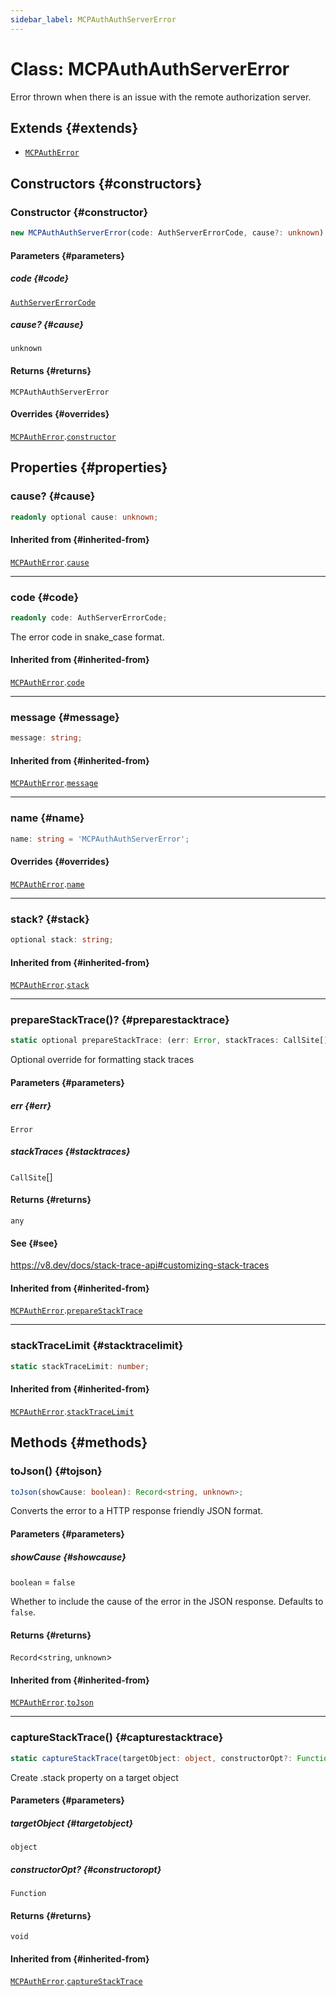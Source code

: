 ```yaml
---
sidebar_label: MCPAuthAuthServerError
---
```


# Class: MCPAuthAuthServerError

Error thrown when there is an issue with the remote authorization server.

## Extends {#extends}

- [`MCPAuthError`](/references/js/classes/MCPAuthError.md)

## Constructors {#constructors}

### Constructor {#constructor}

```ts
new MCPAuthAuthServerError(code: AuthServerErrorCode, cause?: unknown): MCPAuthAuthServerError;
```

#### Parameters {#parameters}

##### code {#code}

[`AuthServerErrorCode`](/references/js/type-aliases/AuthServerErrorCode.md)

##### cause? {#cause}

`unknown`

#### Returns {#returns}

`MCPAuthAuthServerError`

#### Overrides {#overrides}

[`MCPAuthError`](/references/js/classes/MCPAuthError.md).[`constructor`](/references/js/classes/MCPAuthError.md#constructor)

## Properties {#properties}

### cause? {#cause}

```ts
readonly optional cause: unknown;
```

#### Inherited from {#inherited-from}

[`MCPAuthError`](/references/js/classes/MCPAuthError.md).[`cause`](/references/js/classes/MCPAuthError.md#cause)

***

### code {#code}

```ts
readonly code: AuthServerErrorCode;
```

The error code in snake_case format.

#### Inherited from {#inherited-from}

[`MCPAuthError`](/references/js/classes/MCPAuthError.md).[`code`](/references/js/classes/MCPAuthError.md#code)

***

### message {#message}

```ts
message: string;
```

#### Inherited from {#inherited-from}

[`MCPAuthError`](/references/js/classes/MCPAuthError.md).[`message`](/references/js/classes/MCPAuthError.md#message)

***

### name {#name}

```ts
name: string = 'MCPAuthAuthServerError';
```

#### Overrides {#overrides}

[`MCPAuthError`](/references/js/classes/MCPAuthError.md).[`name`](/references/js/classes/MCPAuthError.md#name)

***

### stack? {#stack}

```ts
optional stack: string;
```

#### Inherited from {#inherited-from}

[`MCPAuthError`](/references/js/classes/MCPAuthError.md).[`stack`](/references/js/classes/MCPAuthError.md#stack)

***

### prepareStackTrace()? {#preparestacktrace}

```ts
static optional prepareStackTrace: (err: Error, stackTraces: CallSite[]) => any;
```

Optional override for formatting stack traces

#### Parameters {#parameters}

##### err {#err}

`Error`

##### stackTraces {#stacktraces}

`CallSite`[]

#### Returns {#returns}

`any`

#### See {#see}

https://v8.dev/docs/stack-trace-api#customizing-stack-traces

#### Inherited from {#inherited-from}

[`MCPAuthError`](/references/js/classes/MCPAuthError.md).[`prepareStackTrace`](/references/js/classes/MCPAuthError.md#preparestacktrace)

***

### stackTraceLimit {#stacktracelimit}

```ts
static stackTraceLimit: number;
```

#### Inherited from {#inherited-from}

[`MCPAuthError`](/references/js/classes/MCPAuthError.md).[`stackTraceLimit`](/references/js/classes/MCPAuthError.md#stacktracelimit)

## Methods {#methods}

### toJson() {#tojson}

```ts
toJson(showCause: boolean): Record<string, unknown>;
```

Converts the error to a HTTP response friendly JSON format.

#### Parameters {#parameters}

##### showCause {#showcause}

`boolean` = `false`

Whether to include the cause of the error in the JSON response.
Defaults to `false`.

#### Returns {#returns}

`Record`\<`string`, `unknown`\>

#### Inherited from {#inherited-from}

[`MCPAuthError`](/references/js/classes/MCPAuthError.md).[`toJson`](/references/js/classes/MCPAuthError.md#tojson)

***

### captureStackTrace() {#capturestacktrace}

```ts
static captureStackTrace(targetObject: object, constructorOpt?: Function): void;
```

Create .stack property on a target object

#### Parameters {#parameters}

##### targetObject {#targetobject}

`object`

##### constructorOpt? {#constructoropt}

`Function`

#### Returns {#returns}

`void`

#### Inherited from {#inherited-from}

[`MCPAuthError`](/references/js/classes/MCPAuthError.md).[`captureStackTrace`](/references/js/classes/MCPAuthError.md#capturestacktrace)
